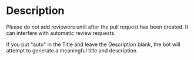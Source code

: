 # Description

Please do not add reviewers until after the pull request has been created. It can interfere with automatic review requests.

If you put "auto" in the Title and leave the Description blank, the bot will attempt to generate a meaningful title and description.